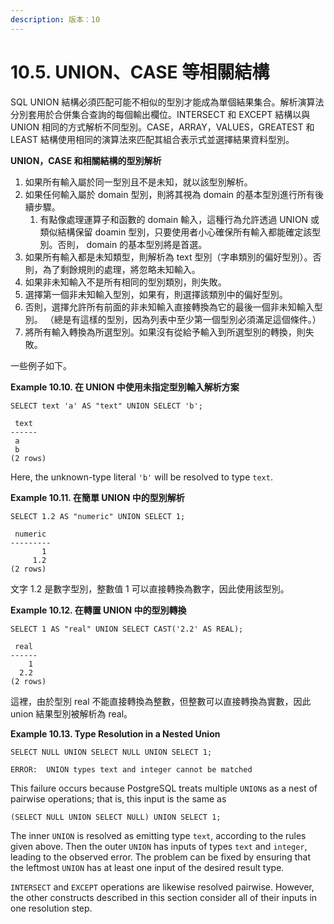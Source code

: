 ```yaml
---
description: 版本：10
---
```


# 10.5. UNION、CASE 等相關結構

SQL UNION 結構必須匹配可能不相似的型別才能成為單個結果集合。解析演算法分別套用於合併集合查詢的每個輸出欄位。INTERSECT 和 EXCEPT 結構以與 UNION 相同的方式解析不同型別。CASE，ARRAY，VALUES，GREATEST 和 LEAST 結構使用相同的演算法來匹配其組合表示式並選擇結果資料型別。

**UNION，CASE 和相關結構的型別解析**

1. 如果所有輸入屬於同一型別且不是未知，就以該型別解析。
2. 如果任何輸入屬於 domain 型別，則將其視為 domain 的基本型別進行所有後續步驟。
   1. 有點像處理運算子和函數的 domain 輸入，這種行為允許透過 UNION 或類似結構保留 doamin 型別，只要使用者小心確保所有輸入都能確定該型別。否則， domain 的基本型別將是首選。
3. 如果所有輸入都是未知類型，則解析為 text 型別（字串類別的偏好型別）。否則，為了剩餘規則的處理，將忽略未知輸入。
4. 如果非未知輸入不是所有相同的型別類別，則失敗。
5. 選擇第一個非未知輸入型別，如果有，則選擇該類別中的偏好型別。
6. 否則，選擇允許所有前面的非未知輸入直接轉換為它的最後一個非未知輸入型別。 （總是有這樣的型別，因為列表中至少第一個型別必須滿足這個條件。）
7. 將所有輸入轉換為所選型別。如果沒有從給予輸入到所選型別的轉換，則失敗。

一些例子如下。

**Example 10.10. 在 UNION 中使用未指定型別輸入解析方案**

```text
SELECT text 'a' AS "text" UNION SELECT 'b';

 text
------
 a
 b
(2 rows)
```

Here, the unknown-type literal `'b'` will be resolved to type `text`.  


**Example 10.11. 在簡單 UNION 中的型別解析**

```text
SELECT 1.2 AS "numeric" UNION SELECT 1;

 numeric
---------
       1
     1.2
(2 rows)
```

文字 1.2 是數字型別，整數值 1 可以直接轉換為數字，因此使用該型別。  


**Example 10.12. 在轉置 UNION 中的型別轉換**

```text
SELECT 1 AS "real" UNION SELECT CAST('2.2' AS REAL);

 real
------
    1
  2.2
(2 rows)
```

這裡，由於型別 real 不能直接轉換為整數，但整數可以直接轉換為實數，因此 union 結果型別被解析為 real。  


**Example 10.13. Type Resolution in a Nested Union**

```text
SELECT NULL UNION SELECT NULL UNION SELECT 1;

ERROR:  UNION types text and integer cannot be matched
```

This failure occurs because PostgreSQL treats multiple `UNION`s as a nest of pairwise operations; that is, this input is the same as

```text
(SELECT NULL UNION SELECT NULL) UNION SELECT 1;
```

The inner `UNION` is resolved as emitting type `text`, according to the rules given above. Then the outer `UNION` has inputs of types `text` and `integer`, leading to the observed error. The problem can be fixed by ensuring that the leftmost `UNION` has at least one input of the desired result type.

`INTERSECT` and `EXCEPT` operations are likewise resolved pairwise. However, the other constructs described in this section consider all of their inputs in one resolution step.  
  




